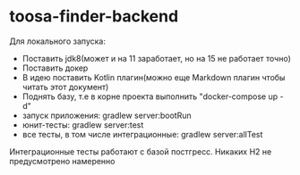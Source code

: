 # toosa-finder-backend

Для локального запуска:

- Поставить jdk8(может и на 11 заработает, но на 15 не работает точно)
- Поставить докер
- В идею поставить Kotlin плагин(можно еще Markdown плагин чтобы читать этот документ)
- Поднять базу, т.е в корне проекта выполнить "docker-compose up -d"
- запуск приложения: gradlew server:bootRun
- юнит-тесты: gradlew server:test
- все тесты, в том числе интеграционные: gradlew server:allTest

Интеграционные тесты работают с базой постгресс. Никаких H2 не предусмотрено намеренно
